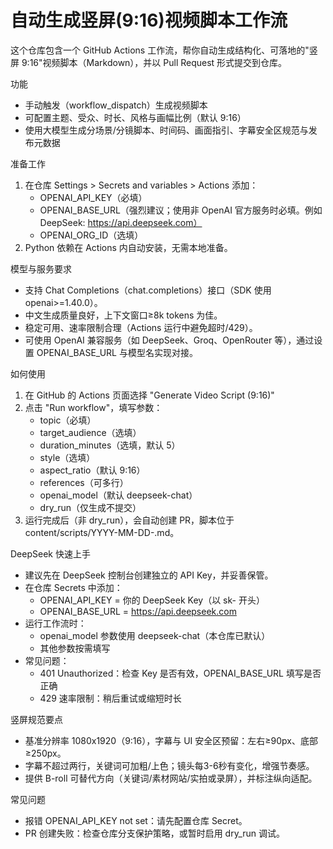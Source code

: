# 自动生成竖屏(9:16)视频脚本工作流

这个仓库包含一个 GitHub Actions 工作流，帮你自动生成结构化、可落地的"竖屏 9:16"视频脚本（Markdown），并以 Pull Request 形式提交到仓库。

功能
- 手动触发（workflow_dispatch）生成视频脚本
- 可配置主题、受众、时长、风格与画幅比例（默认 9:16）
- 使用大模型生成分场景/分镜脚本、时间码、画面指引、字幕安全区规范与发布元数据

准备工作
1. 在仓库 Settings > Secrets and variables > Actions 添加：
   - OPENAI_API_KEY（必填）
   - OPENAI_BASE_URL（强烈建议；使用非 OpenAI 官方服务时必填。例如 DeepSeek: https://api.deepseek.com）
   - OPENAI_ORG_ID（选填）
2. Python 依赖在 Actions 内自动安装，无需本地准备。

模型与服务要求
- 支持 Chat Completions（chat.completions）接口（SDK 使用 openai>=1.40.0）。
- 中文生成质量良好，上下文窗口≥8k tokens 为佳。
- 稳定可用、速率限制合理（Actions 运行中避免超时/429）。
- 可使用 OpenAI 兼容服务（如 DeepSeek、Groq、OpenRouter 等），通过设置 OPENAI_BASE_URL 与模型名实现对接。

如何使用
1. 在 GitHub 的 Actions 页面选择 "Generate Video Script (9:16)"
2. 点击 "Run workflow"，填写参数：
   - topic（必填）
   - target_audience（选填）
   - duration_minutes（选填，默认 5）
   - style（选填）
   - aspect_ratio（默认 9:16）
   - references（可多行）
   - openai_model（默认 deepseek-chat）
   - dry_run（仅生成不提交）
3. 运行完成后（非 dry_run），会自动创建 PR，脚本位于 content/scripts/YYYY-MM-DD-<slug>.md。

DeepSeek 快速上手
- 建议先在 DeepSeek 控制台创建独立的 API Key，并妥善保管。
- 在仓库 Secrets 中添加：
  - OPENAI_API_KEY = 你的 DeepSeek Key（以 sk- 开头）
  - OPENAI_BASE_URL = https://api.deepseek.com
- 运行工作流时：
  - openai_model 参数使用 deepseek-chat（本仓库已默认）
  - 其他参数按需填写
- 常见问题：
  - 401 Unauthorized：检查 Key 是否有效，OPENAI_BASE_URL 填写是否正确
  - 429 速率限制：稍后重试或缩短时长

竖屏规范要点
- 基准分辨率 1080x1920（9:16），字幕与 UI 安全区预留：左右≥90px、底部≥250px。
- 字幕不超过两行，关键词可加粗/上色；镜头每3-6秒有变化，增强节奏感。
- 提供 B-roll 可替代方向（关键词/素材网站/实拍或录屏），并标注纵向适配。

常见问题
- 报错 OPENAI_API_KEY not set：请先配置仓库 Secret。
- PR 创建失败：检查仓库分支保护策略，或暂时启用 dry_run 调试。
